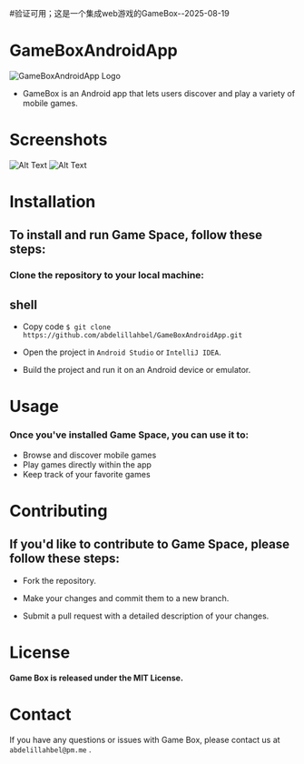 #验证可用；这是一个集成web游戏的GameBox--2025-08-19
# GameBoxAndroidApp
![GameBoxAndroidApp Logo](/app/src/main/ic_launcher-playstore.png)
- GameBox is an Android app that lets users discover and play a variety of mobile games.

# Screenshots
![Alt Text](https://via.placeholder.com/360x740.png?text=Image+Not+Found)
![Alt Text](https://via.placeholder.com/360x740.png?text=Image+Not+Found)

# Installation
## To install and run Game Space, follow these steps:

### Clone the repository to your local machine:
## shell
* Copy code
`$ git clone https://github.com/abdelillahbel/GameBoxAndroidApp.git`
* Open the project in `Android Studio` or `IntelliJ IDEA`.

* Build the project and run it on an Android device or emulator.

# Usage
### Once you've installed Game Space, you can use it to:

* Browse and discover mobile games
* Play games directly within the app
* Keep track of your favorite games

# Contributing
## If you'd like to contribute to Game Space, please follow these steps:

* Fork the repository.

* Make your changes and commit them to a new branch.

* Submit a pull request with a detailed description of your changes.

# License
**Game Box is released under the MIT License.**

# Contact
If you have any questions or issues with Game Box, please contact us at `abdelillahbel@pm.me` .
